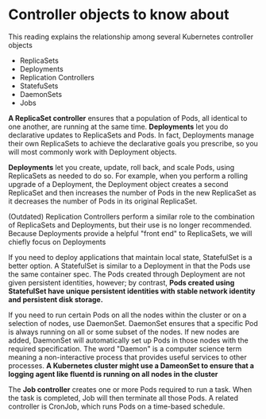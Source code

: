 # Controller objects to know about

This reading explains the relationship among several Kubernetes controller objects
- ReplicaSets
- Deployments
- Replication Controllers
- StatefuSets
- DaemonSets
- Jobs

**A ReplicaSet controller** ensures that a population of Pods, all identical to one another, are running at the same time. **Deployments** let you do declarative updates to ReplicaSets and Pods. In fact, Deployments manage their own ReplicaSets to achieve the declarative goals you prescribe, so you will most commonly work with Deployment objects.

**Deployments** let you create, update, roll back, and scale Pods, using ReplicaSets as needed to do so. For example, when you perform a rolling upgrade of a Deployment, the Deployment object creates a second ReplicaSet and then increases the number of Pods in the new ReplicaSet as it decreases the number of Pods in its original ReplicaSet.

(Outdated) Replication  Controllers perform a similar role to the combination of ReplicaSets and Deployments, but their use is no longer recommended. Because Deployments provide a helpful "front end" to ReplicaSets, we will chiefly focus on Deployments

If you need to deploy applications that maintain local state, StatefulSet is a better option. A StatefulSet is similar to a Deployment in that the Pods use the same container spec. The Pods created through Deployment are not given persistent identities, however; by contrast, **Pods created using StatefulSet have unique persistent identities with stable network identity and persistent disk storage.**

If you need to run certain Pods on all the nodes within the cluster or on a selection of nodes, use DaemonSet. DaemonSet ensures that a specific Pod is always running on all or some subset of the nodes. If new nodes are added, DaemonSet will automatically set up Pods in those nodes with the required specification. The word "Daemon" is a computer science term meaning a non-interactive process that provides useful services to other processes. **A Kubernetes cluster might use a DameonSet to ensure that a logging agent like fluentd is running on all nodes in the cluster**

The **Job controller** creates one or more Pods required to run a task. When the task is completed, Job will then terminate all those Pods. A related controller is CronJob, which runs Pods on a time-based schedule.
